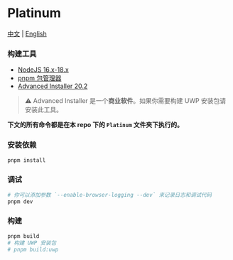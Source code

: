 # Platinum

[中文](README.zh.md) | [English](README.md)

### 构建工具

-   [NodeJS 16.x-18.x](https://nodejs.org)
-   [pnpm 包管理器](https://pnpm.io)
-   [Advanced Installer 20.2](https://advancedinstaller.com)

> ⚠️ Advanced Installer 是一个**商业软件**。如果你需要构建 UWP 安装包请安装此工具。

**下文的所有命令都是在本 repo 下的 `Platinum` 文件夹下执行的。**

### 安装依赖

```powershell
pnpm install
```

### 调试

```powershell
# 你可以添加参数 `--enable-browser-logging --dev` 来记录日志和调试代码
pnpm dev
```

### 构建

```powershell
pnpm build
# 构建 UWP 安装包
# pnpm build:uwp
```
